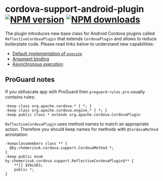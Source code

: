 # cordova-support-android-plugin<br>[![NPM version][npm-version]][npm-url] [![NPM downloads][npm-downloads]][npm-url]
The plugin introduces new base class for Android Cordova plugins called `ReflectiveCordovaPlugin` that extends `CordovaPlugin` and allows to reduce boilerplate code. Please read links below to understand new capabilities:
* [Default implementation of `execute`](https://github.com/chemerisuk/cordova-support-android-plugin/wiki/Default-implementation-of-execute)
* [Argument binding](https://github.com/chemerisuk/cordova-support-android-plugin/wiki/Argument-binding)
* [Asynchronous execution](https://github.com/chemerisuk/cordova-support-android-plugin/wiki/Asynchronous-execution)

## ProGuard notes
If you obfuscate app with ProGuard then `proguard-rules.pro` usually contains rules:

```
-keep class org.apache.cordova.* { *; }
-keep class org.apache.cordova.engine.* { *; }
-keep public class * extends org.apache.cordova.CordovaPlugin
```

`ReflectiveCordovaPlugin` uses method names to match an appropriate action. Therefore you should keep names for methods with `@CordovaMethod` annotation:

```
-keepclassmembers class ** {
  @by.chemerisuk.cordova.support.CordovaMethod *;
}
-keep public enum by.chemerisuk.cordova.support.ReflectiveCordovaPlugin$** {
    **[] $VALUES;
    public *;
}
```

[npm-url]: https://www.npmjs.com/package/cordova-support-android-plugin
[npm-version]: https://img.shields.io/npm/v/cordova-support-android-plugin.svg
[npm-downloads]: https://img.shields.io/npm/dm/cordova-support-android-plugin.svg

